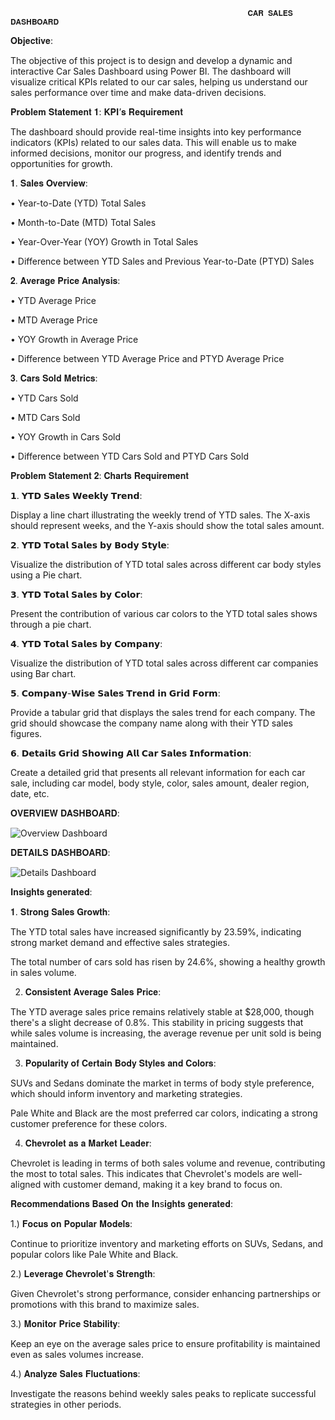                                                          𝐂𝐀𝐑 𝐒𝐀𝐋𝐄𝐒 𝐃𝐀𝐒𝐇𝐁𝐎𝐀𝐑𝐃

𝐎𝐛𝐣𝐞𝐜𝐭𝐢𝐯𝐞: 

The objective of this project is to design and develop a dynamic and interactive Car Sales Dashboard using Power BI. The dashboard will visualize critical KPIs related to our car sales, helping us understand our sales performance over time and make data-driven decisions.

𝐏𝐫𝐨𝐛𝐥𝐞𝐦 𝐒𝐭𝐚𝐭𝐞𝐦𝐞𝐧𝐭 𝟏: 𝐊𝐏𝐈’𝐬 𝐑𝐞𝐪𝐮𝐢𝐫𝐞𝐦𝐞𝐧𝐭

The dashboard should provide real-time insights into key performance indicators (KPIs) related to our sales data. This will enable us to make informed decisions, monitor our progress, and identify trends and opportunities for growth.


𝟏.	𝐒𝐚𝐥𝐞𝐬 𝐎𝐯𝐞𝐫𝐯𝐢𝐞𝐰:

•	Year-to-Date (YTD) Total Sales

•	Month-to-Date (MTD) Total Sales

•	Year-Over-Year (YOY) Growth in Total Sales

•	Difference between YTD Sales and Previous Year-to-Date (PTYD) Sales

 𝟐.	𝐀𝐯𝐞𝐫𝐚𝐠𝐞 𝐏𝐫𝐢𝐜𝐞 𝐀𝐧𝐚𝐥𝐲𝐬𝐢𝐬:
	
•	YTD Average Price

•	MTD Average Price

•	YOY Growth in Average Price

•	Difference between YTD Average Price and PTYD Average Price

 𝟑.	𝐂𝐚𝐫𝐬 𝐒𝐨𝐥𝐝 𝐌𝐞𝐭𝐫𝐢𝐜𝐬:
 
•	YTD Cars Sold

•	MTD Cars Sold

•	YOY Growth in Cars Sold

•	Difference between YTD Cars Sold and PTYD Cars Sold


𝐏𝐫𝐨𝐛𝐥𝐞𝐦 𝐒𝐭𝐚𝐭𝐞𝐦𝐞𝐧𝐭 𝟐: 𝐂𝐡𝐚𝐫𝐭𝐬 𝐑𝐞𝐪𝐮𝐢𝐫𝐞𝐦𝐞𝐧𝐭

𝟭.	𝗬𝗧𝗗 𝗦𝗮𝗹𝗲𝘀 𝗪𝗲𝗲𝗸𝗹𝘆 𝗧𝗿𝗲𝗻𝗱:

Display a line chart illustrating the weekly trend of YTD sales. The X-axis should represent weeks, and the Y-axis should show the total sales amount.

𝟮.	𝗬𝗧𝗗 𝗧𝗼𝘁𝗮𝗹 𝗦𝗮𝗹𝗲𝘀 𝗯𝘆 𝗕𝗼𝗱𝘆 𝗦𝘁𝘆𝗹𝗲:

Visualize the distribution of YTD total sales across different car body styles using a Pie chart.

𝟯.	𝗬𝗧𝗗 𝗧𝗼𝘁𝗮𝗹 𝗦𝗮𝗹𝗲𝘀 𝗯𝘆 𝗖𝗼𝗹𝗼𝗿:

Present the contribution of various car colors to the YTD total sales shows through a pie chart.

𝟰.	𝗬𝗧𝗗 𝗧𝗼𝘁𝗮𝗹 𝗦𝗮𝗹𝗲𝘀 𝗯𝘆 𝗖𝗼𝗺𝗽𝗮𝗻𝘆:

Visualize the distribution of YTD total sales across different car companies using Bar chart.

𝟱.	𝗖𝗼𝗺𝗽𝗮𝗻𝘆-𝗪𝗶𝘀𝗲 𝗦𝗮𝗹𝗲𝘀 𝗧𝗿𝗲𝗻𝗱 𝗶𝗻 𝗚𝗿𝗶𝗱 𝗙𝗼𝗿𝗺:

Provide a tabular grid that displays the sales trend for each company. The grid should showcase the company name along with their YTD sales figures.

𝟲.	𝗗𝗲𝘁𝗮𝗶𝗹𝘀 𝗚𝗿𝗶𝗱 𝗦𝗵𝗼𝘄𝗶𝗻𝗴 𝗔𝗹𝗹 𝗖𝗮𝗿 𝗦𝗮𝗹𝗲𝘀 𝗜𝗻𝗳𝗼𝗿𝗺𝗮𝘁𝗶𝗼𝗻: 

Create a detailed grid that presents all relevant information for each car sale, including car model, body style, color, sales amount, dealer region, date, etc.



𝐎𝐕𝐄𝐑𝐕𝐈𝐄𝐖 𝐃𝐀𝐒𝐇𝐁𝐎𝐀𝐑𝐃:

![Overview Dashboard](https://github.com/user-attachments/assets/1ddc6009-73f0-480c-9f45-f7b3c19206ec)

𝐃𝐄𝐓𝐀𝐈𝐋𝐒 𝐃𝐀𝐒𝐇𝐁𝐎𝐀𝐑𝐃:

![Details Dashboard](https://github.com/user-attachments/assets/88616df4-cc79-4420-a50c-6eafea848f08)



𝐈𝐧𝐬𝐢𝐠𝐡𝐭𝐬 𝐠𝐞𝐧𝐞𝐫𝐚𝐭𝐞𝐝:


𝟏. 𝐒𝐭𝐫𝐨𝐧𝐠 𝐒𝐚𝐥𝐞𝐬 𝐆𝐫𝐨𝐰𝐭𝐡:

The YTD total sales have increased significantly by 23.59%, indicating strong market demand and effective sales strategies.

The total number of cars sold has risen by 24.6%, showing a healthy growth in sales volume.

2. 𝐂𝐨𝐧𝐬𝐢𝐬𝐭𝐞𝐧𝐭 𝐀𝐯𝐞𝐫𝐚𝐠𝐞 𝐒𝐚𝐥𝐞𝐬 𝐏𝐫𝐢𝐜𝐞:

The YTD average sales price remains relatively stable at $28,000, though there's a slight decrease of 0.8%. This stability in pricing suggests that while sales volume is increasing, the average revenue per unit sold is being maintained.

3. 𝐏𝐨𝐩𝐮𝐥𝐚𝐫𝐢𝐭𝐲 𝐨𝐟 𝐂𝐞𝐫𝐭𝐚𝐢𝐧 𝐁𝐨𝐝𝐲 𝐒𝐭𝐲𝐥𝐞𝐬 𝐚𝐧𝐝 𝐂𝐨𝐥𝐨𝐫𝐬:

SUVs and Sedans dominate the market in terms of body style preference, which should inform inventory and marketing strategies.

Pale White and Black are the most preferred car colors, indicating a strong customer preference for these colors.

4. 𝐂𝐡𝐞𝐯𝐫𝐨𝐥𝐞𝐭 𝐚𝐬 𝐚 𝐌𝐚𝐫𝐤𝐞𝐭 𝐋𝐞𝐚𝐝𝐞𝐫:

Chevrolet is leading in terms of both sales volume and revenue, contributing the most to total sales. This indicates that Chevrolet's models are well-aligned with customer demand, making it a key brand to focus on.




𝐑𝐞𝐜𝐨𝐦𝐦𝐞𝐧𝐝𝐚𝐭𝐢𝐨𝐧𝐬 𝐁𝐚𝐬𝐞𝐝 𝐎𝐧 𝐭𝐡𝐞 𝐈𝐧s𝐢𝐠𝐡𝐭𝐬 𝐠𝐞𝐧𝐞𝐫𝐚𝐭𝐞𝐝:

1.) 𝐅𝐨𝐜𝐮𝐬 𝐨𝐧 𝐏𝐨𝐩𝐮𝐥𝐚𝐫 𝐌𝐨𝐝𝐞𝐥𝐬:

Continue to prioritize inventory and marketing efforts on SUVs, Sedans, and popular colors like Pale White and Black.

2.) 𝐋𝐞𝐯𝐞𝐫𝐚𝐠𝐞 𝐂𝐡𝐞𝐯𝐫𝐨𝐥𝐞𝐭'𝐬 𝐒𝐭𝐫𝐞𝐧𝐠𝐭𝐡:

Given Chevrolet's strong performance, consider enhancing partnerships or promotions with this brand to maximize sales.

3.) 𝐌𝐨𝐧𝐢𝐭𝐨𝐫 𝐏𝐫𝐢𝐜𝐞 𝐒𝐭𝐚𝐛𝐢𝐥𝐢𝐭𝐲: 

Keep an eye on the average sales price to ensure profitability is maintained even as sales volumes increase.

4.) 𝐀𝐧𝐚𝐥𝐲𝐳𝐞 𝐒𝐚𝐥𝐞𝐬 𝐅𝐥𝐮𝐜𝐭𝐮𝐚𝐭𝐢𝐨𝐧𝐬: 

Investigate the reasons behind weekly sales peaks to replicate successful strategies in other periods.
